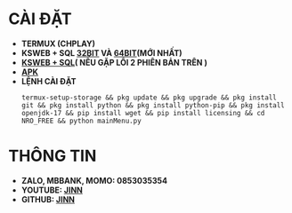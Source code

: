 
# CÀI ĐẶT
- **TERMUX (CHPLAY)**
- **KSWEB + SQL [32BIT](https://web1s.info/myMO7Y1AVT) VÀ [64BIT](https://web1s.info/3IANrICchx)(MỚI NHẤT)**
- **[KSWEB + SQL](https://web1s.info/lkDW4cDUpU)( NẾU GẶP LỖI 2 PHIÊN BẢN TRÊN )**
- **[APK](https://web1s.info/dk69VwM3Ry)**
- **LỆNH CÀI ĐẶT**
  ```
  termux-setup-storage && pkg update && pkg upgrade && pkg install git && pkg install python && pkg install python-pip && pkg install openjdk-17 && pip install wget && pip install licensing && cd NRO_FREE && python mainMenu.py
  ```
# THÔNG TIN 
* **ZALO, MBBANK, MOMO: 0853035354**
* **YOUTUBE: [JINN](https://www.youtube.com/@JINN1368)**
* **GITHUB: [JINN](GITHUB.COM/JINN1368)**
